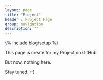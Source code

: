```yaml
---
layout: page
title: "Project"
header : Project Page
group: navigation
description: ""
---
```

{% include blog/setup %}

This page is create for my Project on GitHub.

But now, nothing here.

Stay tuned. :-) 

